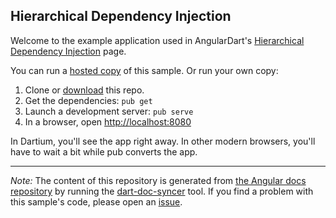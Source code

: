 ## Hierarchical Dependency Injection

Welcome to the example application used in AngularDart's
[Hierarchical Dependency Injection](https://webdev.dartlang.org/angular/guide/hierarchical-dependency-injection) page.

You can run a [hosted copy](http://angular-examples.github.io/hierarchical-dependency-injection) of this sample. Or run your own copy:

1. Clone or [download][] this repo.
2. Get the dependencies: `pub get`
3. Launch a development server: `pub serve`
4. In a browser, open [http://localhost:8080](http://localhost:8080)

In Dartium, you'll see the app right away. In other modern browsers,
you'll have to wait a bit while pub converts the app.

---

*Note:* The content of this repository is generated from
[the Angular docs repository][docs repo] by running the
[dart-doc-syncer](//github.com/angular/dart-doc-syncer) tool.
If you find a problem with this sample's code, please open an
[issue][].

[docs repo]: //github.com/dart-lang/site-webdev/tree/master/examples/ng/doc/hierarchical-dependency-injection
[download]: //github.com/angular-examples/hierarchical-dependency-injection/archive/master.zip
[issue]: //github.com/dart-lang/site-webdev/issues/new?labels=example&title=%5BAngular%5D%5Bexample%5D%20guide/hierarchical-dependency-injection%3A%20
